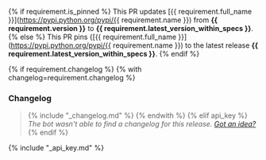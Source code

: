 {% if requirement.is_pinned %}
This PR updates [{{ requirement.full_name }}](https://pypi.python.org/pypi/{{ requirement.name }}) from **{{ requirement.version }}** to **{{ requirement.latest_version_within_specs }}**.
{% else %}
This PR pins {[{{ requirement.full_name }}](https://pypi.python.org/pypi/{{ requirement.name }}) to the latest release **{{ requirement.latest_version_within_specs }}**.
{% endif %}

{% if requirement.changelog %}
{% with changelog=requirement.changelog %}
### Changelog
> {% include "_changelog.md" %}
{% endwith %}
{% elif api_key %}
*The bot wasn't able to find a changelog for this release. [Got an idea?](https://github.com/pyupio/changelogs/issues/new)*
{% endif %}

{% include "_api_key.md" %}
